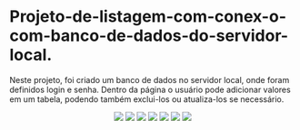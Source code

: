 # Projeto-de-listagem-com-conex-o-com-banco-de-dados-do-servidor-local.
Neste projeto, foi criado um banco de dados no servidor local, onde foram definidos login e senha. Dentro da página o usuário pode adicionar valores em um tabela, podendo também exclui-los ou atualiza-los se necessário. 

<div align="center"> 
<img src="https://user-images.githubusercontent.com/74019865/148110170-e46897f5-8b80-46e6-a010-c7fa13a8891f.png" width: 700px; />
  <img src="https://user-images.githubusercontent.com/74019865/148110316-c6b21083-5ca3-4ad1-a484-22c46266cd30.png" width: 700px; />
  <img src="https://user-images.githubusercontent.com/74019865/148110421-da49f74a-3dc5-4dfd-8c64-6a001927e7b9.png" width: 700px; />
  <img src="https://user-images.githubusercontent.com/74019865/148110485-3272666f-8fe8-4110-80da-055c99813a4d.png" width: 700px; />
  <img src="https://user-images.githubusercontent.com/74019865/148110560-aece072d-d370-4ff2-9b21-6693b2381508.png" width: 700px; />
  <img src="https://user-images.githubusercontent.com/74019865/148110659-1999cd8b-f60b-4913-bc88-0d404b5ed3b2.png" width: 700px; />
  <img src="https://user-images.githubusercontent.com/74019865/148110721-f112b797-645a-4322-909c-12d8766895d3.png" width: 700px; />
</div>

